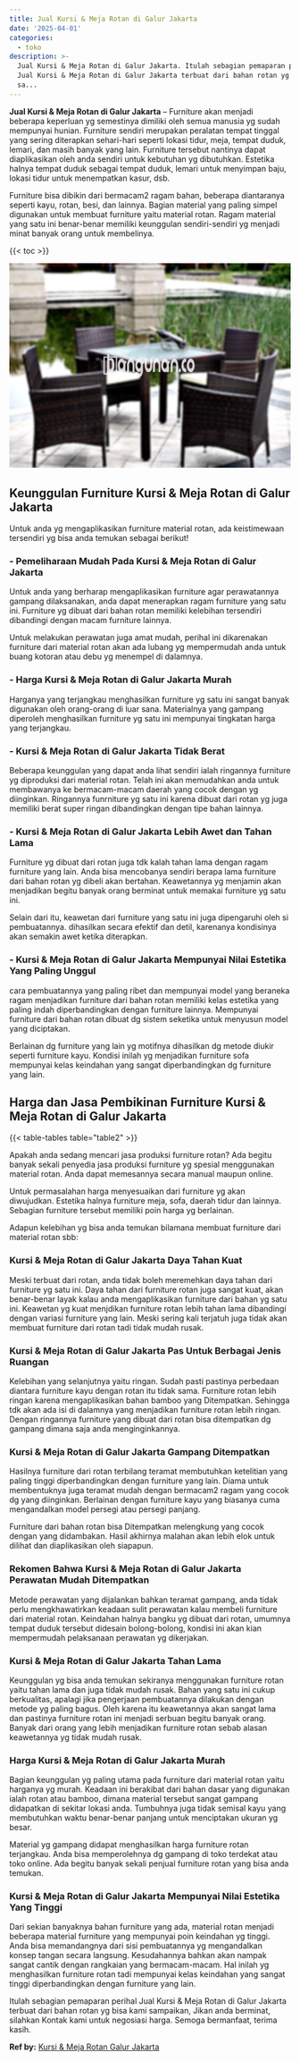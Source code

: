 ```yaml
---
title: Jual Kursi & Meja Rotan di Galur Jakarta
date: '2025-04-01'
categories:
  - toko
description: >-
  Jual Kursi & Meja Rotan di Galur Jakarta. Itulah sebagian pemaparan perihal
  Jual Kursi & Meja Rotan di Galur Jakarta terbuat dari bahan rotan yg bisa kami
  sa...
---
```


**Jual Kursi & Meja Rotan di Galur Jakarta** – Furniture akan menjadi beberapa keperluan yg semestinya dimiliki oleh semua manusia yg sudah mempunyai hunian. Furniture sendiri merupakan peralatan tempat tinggal yang sering diterapkan sehari-hari seperti lokasi tidur, meja, tempat duduk, lemari, dan masih banyak yang lain. Furniture tersebut nantinya dapat diaplikasikan oleh anda sendiri untuk kebutuhan yg dibutuhkan. Estetika halnya tempat duduk sebagai tempat duduk, lemari untuk menyimpan baju, lokasi tidur untuk menempatkan kasur, dsb.

Furniture bisa dibikin dari bermacam2 ragam bahan, beberapa diantaranya seperti kayu, rotan, besi, dan lainnya. Bagian material yang paling simpel digunakan untuk membuat furniture yaitu material rotan. Ragam material yang satu ini benar-benar memiliki keunggulan sendiri-sendiri yg menjadi minat banyak orang untuk membelinya.

{{< toc >}}

![Jual Kursi & Meja Rotan di Galur Jakarta](/images/kursi-meja-rotan-murah22.png)

## Keunggulan Furniture Kursi & Meja Rotan di Galur Jakarta

Untuk anda yg mengaplikasikan furniture material rotan, ada keistimewaan tersendiri yg bisa anda temukan sebagai berikut!

### \- Pemeliharaan Mudah Pada Kursi & Meja Rotan di Galur Jakarta

Untuk anda yang berharap mengaplikasikan furniture agar perawatannya gampang dilaksanakan, anda dapat menerapkan ragam furniture yang satu ini. Furniture yg dibuat dari bahan rotan memiliki kelebihan tersendiri dibandingi dengan macam furniture lainnya.

Untuk melakukan perawatan juga amat mudah, perihal ini dikarenakan furniture dari material rotan akan ada lubang yg mempermudah anda untuk buang kotoran atau debu yg menempel di dalamnya.

### \- Harga Kursi & Meja Rotan di Galur Jakarta Murah

Harganya yang terjangkau menghasilkan furniture yg satu ini sangat banyak digunakan oleh orang-orang di luar sana. Materialnya yang gampang diperoleh menghasilkan furniture yg satu ini mempunyai tingkatan harga yang terjangkau.

### \- Kursi & Meja Rotan di Galur Jakarta Tidak Berat

Beberapa keunggulan yang dapat anda lihat sendiri ialah ringannya furniture yg diproduksi dari material rotan. Telah ini akan memudahkan anda untuk membawanya ke bermacam-macam daerah yang cocok dengan yg diinginkan. Ringannya funrniture yg satu ini karena dibuat dari rotan yg juga memiliki berat super ringan dibandingkan dengan tipe bahan lainnya.

### \- Kursi & Meja Rotan di Galur Jakarta Lebih Awet dan Tahan Lama

Furniture yg dibuat dari rotan juga tdk kalah tahan lama dengan ragam furniture yang lain. Anda bisa mencobanya sendiri berapa lama furniture dari bahan rotan yg dibeli akan bertahan. Keawetannya yg menjamin akan menjadikan begitu banyak orang berminat untuk memakai furniture yg satu ini.

Selain dari itu, keawetan dari furniture yang satu ini juga dipengaruhi oleh si pembuatannya. dihasilkan secara efektif dan detil, karenanya kondisinya akan semakin awet ketika diterapkan.

### \- Kursi & Meja Rotan di Galur Jakarta Mempunyai Nilai Estetika Yang Paling Unggul

cara pembuatannya yang paling ribet dan mempunyai model yang beraneka ragam menjadikan furniture dari bahan rotan memiliki kelas estetika yang paling indah diperbandingkan dengan furniture lainnya. Mempunyai furniture dari bahan rotan dibuat dg sistem seketika untuk menyusun model yang diciptakan.

Berlainan dg furniture yang lain yg motifnya dihasilkan dg metode diukir seperti furniture kayu. Kondisi inilah yg menjadikan furniture sofa mempunyai kelas keindahan yang sangat diperbandingkan dg furniture yang lain.

## Harga dan Jasa Pembikinan Furniture Kursi & Meja Rotan di Galur Jakarta

{{< table-tables table="table2" >}}

Apakah anda sedang mencari jasa produksi furniture rotan? Ada begitu banyak sekali penyedia jasa produksi furniture yg spesial menggunakan material rotan. Anda dapat memesannya secara manual maupun online.

Untuk permasalahan harga menyesuaikan dari furniture yg akan diwujudkan. Estetika halnya furniture meja, sofa, daerah tidur dan lainnya. Sebagian furniture tersebut memiliki poin harga yg berlainan.

Adapun kelebihan yg bisa anda temukan bilamana membuat furniture dari material rotan sbb:

### Kursi & Meja Rotan di Galur Jakarta Daya Tahan Kuat

Meski terbuat dari rotan, anda tidak boleh meremehkan daya tahan dari furniture yg satu ini. Daya tahan dari furniture rotan juga sangat kuat, akan benar-benar layak kalau anda mengaplikasikan furniture dari bahan yg satu ini. Keawetan yg kuat menjdikan furniture rotan lebih tahan lama dibandingi dengan variasi furniture yang lain. Meski sering kali terjatuh juga tidak akan membuat furniture dari rotan tadi tidak mudah rusak.

### Kursi & Meja Rotan di Galur Jakarta Pas Untuk Berbagai Jenis Ruangan

Kelebihan yang selanjutnya yaitu ringan. Sudah pasti pastinya perbedaan diantara furniture kayu dengan rotan itu tidak sama. Furniture rotan lebih ringan karena mengaplikasikan bahan bamboo yang Ditempatkan. Sehingga tdk akan ada isi di dalamnya yang menjadikan furniture rotan lebih ringan. Dengan ringannya furniture yang dibuat dari rotan bisa ditempatkan dg gampang dimana saja anda menginginkannya.

### Kursi & Meja Rotan di Galur Jakarta Gampang Ditempatkan

Hasilnya furniture dari rotan terbilang teramat membutuhkan ketelitian yang paling tinggi diperbandingkan dengan furniture yang lain. Diama untuk membentuknya juga teramat mudah dengan bermacam2 ragam yang cocok dg yang diinginkan. Berlainan dengan furniture kayu yang biasanya cuma mengandalkan model persegi atau persegi panjang.

Furniture dari bahan rotan bisa Ditempatkan melengkung yang cocok dengan yang didambakan. Hasil akhirnya malahan akan lebih elok untuk dilihat dan diaplikasikan oleh siapapun.

### Rekomen Bahwa Kursi & Meja Rotan di Galur Jakarta Perawatan Mudah Ditempatkan

Metode perawatan yang dijalankan bahkan teramat gampang, anda tidak perlu mengkhawatirkan keadaan sulit perawatan kalau membeli furniture dari material rotan. Keindahan halnya bangku yg dibuat dari rotan, umumnya tempat duduk tersebut didesain bolong-bolong, kondisi ini akan kian mempermudah pelaksanaan perawatan yg dikerjakan.

### Kursi & Meja Rotan di Galur Jakarta Tahan Lama

Keunggulan yg bisa anda temukan sekiranya menggunakan furniture rotan yaitu tahan lama dan juga tidak mudah rusak. Bahan yang satu ini cukup berkualitas, apalagi jika pengerjaan pembuatannya dilakukan dengan metode yg paling bagus. Oleh karena itu keawetannya akan sangat lama dan pastinya furniture rotan ini menjadi serbuan begitu banyak orang. Banyak dari orang yang lebih menjadikan furniture rotan sebab alasan keawetannya yg tidak mudah rusak.

### Harga Kursi & Meja Rotan di Galur Jakarta Murah

Bagian keunggulan yg paling utama pada furniture dari material rotan yaitu harganya yg murah. Keadaan ini berakibat dari bahan dasar yang digunakan ialah rotan atau bamboo, dimana material tersebut sangat gampang didapatkan di sekitar lokasi anda. Tumbuhnya juga tidak semisal kayu yang membutuhkan waktu benar-benar panjang untuk menciptakan ukuran yg besar.

Material yg gampang didapat menghasilkan harga furniture rotan terjangkau. Anda bisa memperolehnya dg gampang di toko terdekat atau toko online. Ada begitu banyak sekali penjual furniture rotan yang bisa anda temukan.

### Kursi & Meja Rotan di Galur Jakarta Mempunyai Nilai Estetika Yang Tinggi

Dari sekian banyaknya bahan furniture yang ada, material rotan menjadi beberapa material furniture yang mempunyai poin keindahan yg tinggi. Anda bisa memandangnya dari sisi pembuatannya yg mengandalkan konsep tangan secara langsung. Kesudahannya bahkan akan nampak sangat cantik dengan rangkaian yang bermacam-macam. Hal inilah yg menghasilkan furniture rotan tadi mempunyai kelas keindahan yang sangat tinggi diperbandingkan dengan furniture yang lain.

Itulah sebagian pemaparan perihal Jual Kursi & Meja Rotan di Galur Jakarta terbuat dari bahan rotan yg bisa kami sampaikan, Jikan anda berminat, silahkan Kontak kami untuk negosiasi harga. Semoga bermanfaat, terima kasih.

**Ref by:** [Kursi & Meja Rotan Galur Jakarta](https://id.wikipedia.org/wiki/Kursi)
